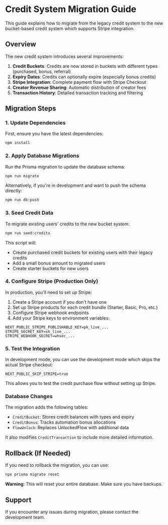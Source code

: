 # Credit System Migration Guide

This guide explains how to migrate from the legacy credit system to the new bucket-based credit system which supports Stripe integration.

## Overview

The new credit system introduces several improvements:

1. **Credit Buckets**: Credits are now stored in buckets with different types (purchased, bonus, referral)
2. **Expiry Dates**: Credits can optionally expire (especially bonus credits)
3. **Stripe Integration**: Complete payment flow with Stripe Checkout
4. **Creator Revenue Sharing**: Automatic distribution of creator fees
5. **Transaction History**: Detailed transaction tracking and filtering

## Migration Steps

### 1. Update Dependencies

First, ensure you have the latest dependencies:

```bash
npm install
```

### 2. Apply Database Migrations

Run the Prisma migration to update the database schema:

```bash
npm run migrate
```

Alternatively, if you're in development and want to push the schema directly:

```bash
npm run db:push
```

### 3. Seed Credit Data

To migrate existing users' credits to the new bucket system:

```bash
npm run seed:credits
```

This script will:
- Create purchased credit buckets for existing users with their legacy credits
- Add a small bonus amount to migrated users
- Create starter buckets for new users

### 4. Configure Stripe (Production Only)

In production, you'll need to set up Stripe:

1. Create a Stripe account if you don't have one
2. Set up Stripe products for each credit bundle (Starter, Basic, Pro, etc.)
3. Configure Stripe webhook endpoints
4. Add your Stripe keys to environment variables:

```
NEXT_PUBLIC_STRIPE_PUBLISHABLE_KEY=pk_live_...
STRIPE_SECRET_KEY=sk_live_...
STRIPE_WEBHOOK_SECRET=whsec_...
```

### 5. Test the Integration

In development mode, you can use the development mode which skips the actual Stripe checkout:

```
NEXT_PUBLIC_SKIP_STRIPE=true
```

This allows you to test the credit purchase flow without setting up Stripe.

### Database Changes

The migration adds the following tables:

- `CreditBucket`: Stores credit balances with types and expiry
- `CreditBonus`: Tracks automation bonus allocations
- `FlowUnlock`: Replaces UnlockedFlow with additional data

It also modifies `CreditTransaction` to include more detailed information.

## Rollback (If Needed)

If you need to rollback the migration, you can use:

```bash
npx prisma migrate reset
```

**Warning**: This will reset your entire database. Make sure you have backups.

## Support

If you encounter any issues during migration, please contact the development team.
